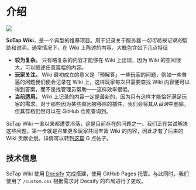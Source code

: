 # 介绍

![](https://i.loli.net/2020/04/03/jAReoJpZLnMBNTs.png)

**SoTap Wiki**，是一个典型的维基项目。用于记录关于服务器*一切可能被记录的*帮助和说明。通常情况下，在 Wiki 上陈述的内容，大概包含如下几点特征

- **较为复杂。** 只有略复杂的内容才能够在 Wiki 上出现，因为 Wiki 的空间很大，可以叙述任意篇幅的内容。
- **玩家关注。** Wiki 最初成立的意义是「预解答」一些玩家的问题，例如一些普遍的问题我们便会记录在 Wiki 上，这样玩家每次只需要查找 Wiki 内容便可以得到答案，而不是找管理员帮助——这样效率很低。
- **当前适用。** Wiki 上记录的内容一定是最新的，因为只有这样才能恰好满足玩家的需求。对于那些因为某些原因被移除的插件，我们会将其从*目录*中删除，但其存档仍然可以在 GitHub 仓库查询到。

SoTap Wiki 一直以来都遭受冷落，这是目前存在的问题之一。我们正在尝试解决这些问题，第一步就是召集更多玩家共同丰富 Wiki 的内容，因此才有了后来的 Wiki 贡献企划。详情可以转到[这篇](https://g.sotap.org/d/82/11) G 点帖子。

## 技术信息

SoTap Wiki 使用 [Docsify](//docsify.js.org) 完成搭建，使用 GitHub Pages 托管。与此同时，我们使用了 `/custom.css` 根据需求对 Docsify 的布局进行了更改。